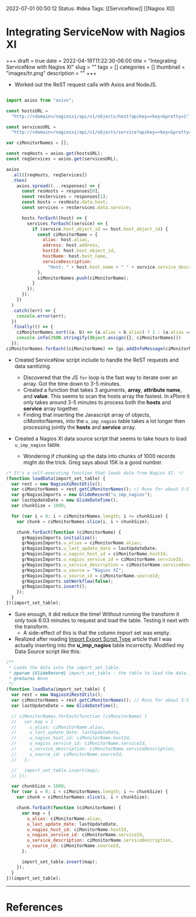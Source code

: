  2022-07-01 00:50:12
Status: #idea
Tags: [[ServiceNow]] [[Nagios XI]]

# Integrating ServiceNow with Nagios XI

+++
draft = true
date = 2022-04-19T11:22:30-06:00
title = "Integrating ServiceNow with Nagios XI"
slug = ""
tags = []
categories = []
thumbnail = "images/tn.png"
description = ""
+++

* Worked out the ReST request calls with Axios and NodeJS.

```js

import axios from "axios";

const hostsURL =
  "http://<domain>/nagiosxi/api/v1/objects/host?apikey=<key>&pretty=1";

const servicesURL =
  "http://<domain>/nagiosxi/api/v1/objects/service?apikey=<key>&pretty=1";

var ciMonitorNames = [];

const reqHosts = axios.get(hostsURL);
const reqServices = axios.get(servicesURL);

axios
  .all([reqHosts, reqServices])
  .then(
    axios.spread((...responses) => {
      const resHosts = responses[0];
      const resServices = responses[1];
      const hosts = resHosts.data.host;
      const services = resServices.data.service;

      hosts.forEach((host) => {
        services.forEach((service) => {
          if (service.host_object_id == host.host_object_id) {
            const ciMonitorName = {
              alias: host.alias,
              address: host.address,
              hostId: host.host_object_id,
              hostName: host.host_name,
              serviceDescription:
                "Host: " + host.host_name + " " + service.service_description,
            };
            ciMonitorNames.push(ciMonitorName);
          }
        });
      });
    })
  )
  .catch((err) => {
    console.error(err);
  })
  .finally(() => {
    ciMonitorNames.sort((a, b) => (a.alias > b.alias) ? 1 : (a.alias === b.alias) ? ((a.hostId > b.hostId) ? 1 : -1) : -1 )
    console.info(JSON.stringify(Object.assign({}, ciMonitorNames)))
  });
ciMonitorNames.forEach((ciMonitorName) => {gs.addInfoMessage(ciMonitorName.toString())});

```

* Created ServiceNow script include to handle the ReST requests and data sanitizing.

  * Discovered that the JS `for` loop is the fast way to iterate over an array.  Got the time down to 3-5 minutes.
  * Created a function that takes 3 arguments, **array**, **attribute name**, and **value**.  This seems to scan the hosts array the fastest.  In xPlore it only takes around 3-5 minutes to process both the **hosts** and **service** array together.
  * Finding that inserting the Javascript array of objects, ciMonitorNames, into the `u_imp_nagios` table takes a lot longer then processing jointly the **hosts** and **service** array.

* Created a Nagios XI data source script that seems to take hours to load `u_imp_nagios` table.
  * Wondering if chunking up the data into chunks of 1000 records might do the trick. Greg says about 15K is a good number.

```js
/* It's a self-executing function that loads data from Nagios XI. */
(function loadData(import_set_table) {
  var rest = new NagiosXiRestUtils();
  var ciMonitorNames = rest.getCiMonitorNames(); // Runs for about 3-5 minutes.
  var grNagiosImports = new GlideRecord("u_imp_nagios");
  var lastUpdateDate = new GlideDateTime();
  var chunkSize = 1000;

  for (var i = 0; i < ciMonitorNames.length; i += chunkSize) {
    var chunk = ciMonitorNames.slice(i, i + chunkSize);

    chunk.forEach(function (ciMonitorName) {
      grNagiosImports.initialize();
      grNagiosImports.u_alias = ciMonitorName.alias;
      grNagiosImports.u_last_update_date = lastUpdateDate;
      grNagiosImports.u_nagios_host_id = ciMonitorName.hostId;
      grNagiosImports.u_nagios_service_id = ciMonitorName.serviceId;
      grNagiosImports.u_service_description = ciMonitorName.serviceDescription;
      grNagiosImports.u_source = "Nagios XI";
      grNagiosImports.u_source_id = ciMonitorName.sourceId;
      grNagiosImports.setWorkflow(false);
      grNagiosImports.insert();
    });
  }
})(import_set_table);
```

* Sure enough, it did reduce the time!  Without running the transform it only took 6:03 minutes to request and load the table.  Testing it next with the transform.
  * A side-effect of this is that the column import set was empty.
* Realized after reading [Import Export Script Type](https://jace.pro/post/2020-02-29-ok-orlando-import-export-script-type-source) article that I was actually inserting into the **u_imp_nagios** table incorrectly.  Modified my Data Source script like this:

```js
/**
 * Loads the data into the import_set_table.
 * @param {GlideRecord} import_set_table - the table to load the data into.
 * @returns None
 */
(function loadData(import_set_table) {
  var rest = new NagiosXiRestUtils();
  var ciMonitorNames = rest.getCiMonitorNames(); // Runs for about 3-5 minutes.
  var lastUpdateDate = new GlideDateTime();

  // ciMonitorNames.forEach(function (ciMonitorName) {
  //   var map = {
  //     u_alias: ciMonitorName.alias,
  //     u_last_update_date: lastUpdateDate,
  //     u_nagios_host_id: ciMonitorName.hostId,
  //     u_nagios_service_id: ciMonitorName.serviceId,
  //     u_service_description: ciMonitorName.serviceDescription,
  //     u_source_id: ciMonitorName.sourceId,
  //   };

  //   import_set_table.insert(map);
  // });

  var chunkSize = 1000;
  for (var i = 0; i < ciMonitorNames.length; i += chunkSize) {
    var chunk = ciMonitorNames.slice(i, i + chunkSize);

    chunk.forEach(function (ciMonitorName) {
      var map = {
        u_alias: ciMonitorName.alias,
        u_last_update_date: lastUpdateDate,
        u_nagios_host_id: ciMonitorName.hostId,
        u_nagios_service_id: ciMonitorName.serviceId,
        u_service_description: ciMonitorName.serviceDescription,
        u_source_id: ciMonitorName.sourceId,
      };

      import_set_table.insert(map);
    });
  }
})(import_set_table);
```

---
# References
